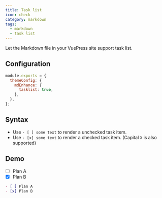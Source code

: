 ```yaml
---
title: Task list
icon: check
category: markdown
tags:
  - markdown
  - task list
---
```


Let the Markdown file in your VuePress site support task list.

<!-- more -->

## Configuration

```js {4}
module.exports = {
  themeConfig: {
    mdEnhance: {
      tasklist: true,
    },
  },
};
```

## Syntax

- Use `- [ ] some text` to render a unchecked task item.
- Use `- [x] some text` to render a checked task item. (Capital `X` is also supported)

## Demo

- [ ] Plan A
- [x] Plan B

```md
- [ ] Plan A
- [x] Plan B
```
